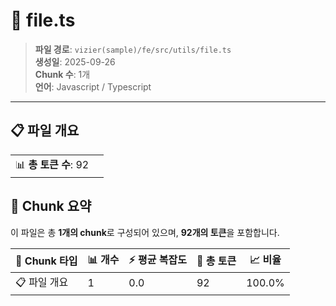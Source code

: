 # 📄 file.ts

> **파일 경로**: `vizier(sample)/fe/src/utils/file.ts`  
> **생성일**: 2025-09-26  
> **Chunk 수**: 1개  
> **언어**: Javascript / Typescript
---


## 📋 파일 개요

| | |
|--|--|
| 📊 **총 토큰 수**: 92 |  |






## 🧩 Chunk 요약

이 파일은 총 **1개의 chunk**로 구성되어 있으며, **92개의 토큰**을 포함합니다.

| 🧩 Chunk 타입 | 📊 개수 | ⚡ 평균 복잡도 | 📝 총 토큰 | 📈 비율 |
|---------------|--------|-------------|----------|--------|
| 📋 파일 개요 | 1 | 0.0 | 92 | 100.0% |

